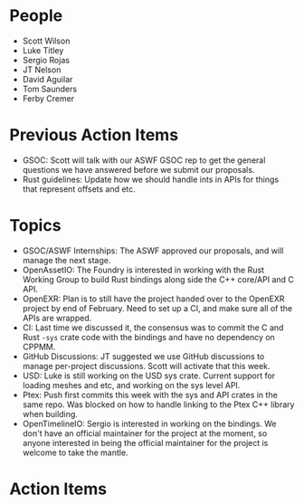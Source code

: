 People
======

- Scott Wilson
- Luke Titley
- Sergio Rojas
- JT Nelson
- David Aguilar
- Tom Saunders
- Ferby Cremer

Previous Action Items
=====================

- GSOC: Scott will talk with our ASWF GSOC rep to get the general questions we have answered before we submit our proposals.
- Rust guidelines: Update how we should handle ints in APIs for things that represent offsets and etc.

Topics
======

- GSOC/ASWF Internships: The ASWF approved our proposals, and will manage the next stage.
- OpenAssetIO: The Foundry is interested in working with the Rust Working Group to build Rust bindings along side the C++ core/API and C API.
- OpenEXR: Plan is to still have the project handed over to the OpenEXR project by end of February. Need to set up a CI, and make sure all of the APIs are wrapped.
- CI: Last time we discussed it, the consensus was to commit the C and Rust `-sys` crate code with the bindings and have no dependency on CPPMM.
- GitHub Discussions: JT suggested we use GitHub discussions to manage per-project discussions. Scott will activate that this week.
- USD: Luke is still working on the USD sys crate. Current support for loading meshes and etc, and working on the sys level API.
- Ptex: Push first commits this week with the sys and API crates in the same repo. Was blocked on how to handle linking to the Ptex C++ library when building.
- OpenTimelineIO: Sergio is interested in working on the bindings. We don't have an official maintainer for the project at the moment, so anyone interested in being the official maintainer for the project is welcome to take the mantle.

Action Items
============
